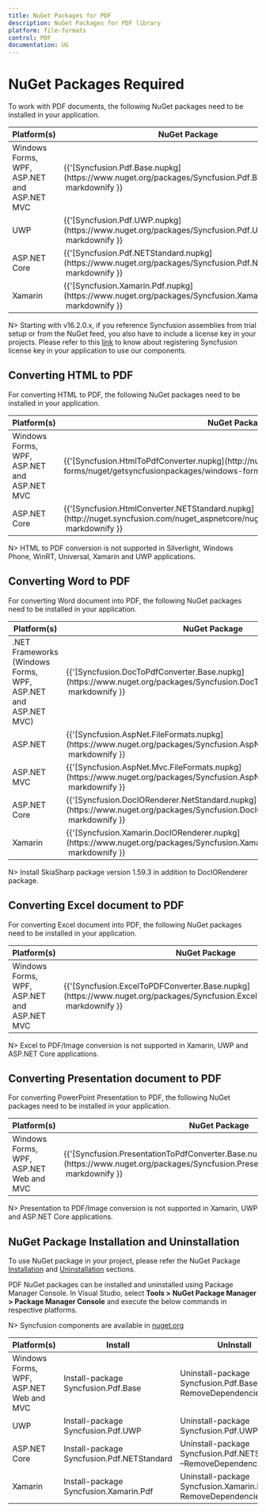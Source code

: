 ```yaml
---
title: NuGet Packages for PDF
description: NuGet Packages for PDF library
platform: file-formats
control: PDF
documentation: UG
---
```

# NuGet Packages Required 

To work with PDF documents, the following NuGet packages need to be installed in your application.

<table>
<tr>
<thead>
<th><b>Platform(s)</b></th>
<th><b>NuGet Package</b></th>
</thead>
</tr>
<tr>
<td>
Windows Forms, WPF, ASP.NET and ASP.NET MVC
</td>
<td>
{{'[Syncfusion.Pdf.Base.nupkg](https://www.nuget.org/packages/Syncfusion.Pdf.Base/)'| markdownify }}
</td>
</tr>
<tr>
<td>
UWP
</td>
<td>
{{'[Syncfusion.Pdf.UWP.nupkg](https://www.nuget.org/packages/Syncfusion.Pdf.UWP/)'| markdownify }}
</td>
</tr>
<tr>
<td>
ASP.NET Core
</td>
<td>
{{'[Syncfusion.Pdf.NETStandard.nupkg](https://www.nuget.org/packages/Syncfusion.Pdf.NETStandard/)'| markdownify }}
</td>
</tr>
<tr>
<td>
Xamarin
</td>
<td>
{{'[Syncfusion.Xamarin.Pdf.nupkg](https://www.nuget.org/packages/Syncfusion.Xamarin.Pdf/)'| markdownify }}
</td>
</tr>
</table>

N> Starting with v16.2.0.x, if you reference Syncfusion assemblies from trial setup or from the NuGet feed, you also have to include a license key in your projects. Please refer to this [link](https://help.syncfusion.com/common/essential-studio/licensing/license-key) to know about registering Syncfusion license key in your application to use our components.


## Converting HTML to PDF

For converting HTML to PDF, the following NuGet packages need to be installed in your application.

<table>
<tr>
<thead>
<th><b>Platform(s)</b></th>
<th><b>NuGet Package</b></th>
</thead>
</tr>
<tr>
<td>
Windows Forms, WPF, ASP.NET and ASP.NET MVC
</td>
<td>
{{'[Syncfusion.HtmlToPdfConverter.nupkg](http://nuget.syncfusion.com/nuget_windows-forms/nuget/getsyncfusionpackages/windows-forms)'| markdownify }}
</td>
</tr>
<tr>
<td>
ASP.NET Core
</td>
<td>
{{'[Syncfusion.HtmlConverter.NETStandard.nupkg](http://nuget.syncfusion.com/nuget_aspnetcore/nuget/getsyncfusionpackages/aspnetcore)'| markdownify }}
</td>
</tr>
</table>

N> HTML to PDF conversion is not supported in Silverlight, Windows Phone, WinRT, Universal, Xamarin and UWP applications.	

## Converting Word to PDF

For converting Word document into PDF, the following NuGet packages need to be installed in your application.

<table>
<tr>
<thead>
<th><b>Platform(s)</b></th>
<th><b>NuGet Package</b></th>
</thead>
</tr>
<tr>
<td>
.NET Frameworks (Windows Forms, WPF, ASP.NET and ASP.NET MVC)
</td>
<td>
{{'[Syncfusion.DocToPdfConverter.Base.nupkg](https://www.nuget.org/packages/Syncfusion.DocToPdfConverter.Base/)'| markdownify }}
</td>
</tr>
<tr>
<td>
ASP.NET 
</td>
<td>
{{'[Syncfusion.AspNet.FileFormats.nupkg](https://www.nuget.org/packages/Syncfusion.AspNet.FileFormats/)'| markdownify }}
</td>
</tr>
<tr>
<td>
ASP.NET MVC
</td>
<td>
{{'[Syncfusion.AspNet.Mvc.FileFormats.nupkg](https://www.nuget.org/packages/Syncfusion.AspNet.Mvc5.FileFormats/)'| markdownify }}
</td>
</tr>
<tr>
<td>
ASP.NET Core
</td>
<td>
{{'[Syncfusion.DocIORenderer.NetStandard.nupkg](https://www.nuget.org/packages/Syncfusion.DocIORenderer.NETStandard/)'| markdownify }}
</td>
</tr>
<tr>
<td>
Xamarin
</td>
<td>
{{'[Syncfusion.Xamarin.DocIORenderer.nupkg](https://www.nuget.org/packages/Syncfusion.Xamarin.DocIORenderer/)'| markdownify }}
</td>
</tr>
</table>

N> Install SkiaSharp package version 1.59.3 in addition to DocIORenderer package.  

## Converting Excel document to PDF

For converting Excel document into PDF, the following NuGet packages need to be installed in your application. 

<table>
<tr>
<thead>
<th><b>Platform(s)</b></th>
<th><b>NuGet Package</b></th>
</thead>
</tr>
<tr>
<td>
Windows Forms, WPF, ASP.NET and ASP.NET MVC
</td>
<td>
{{'[Syncfusion.ExcelToPDFConverter.Base.nupkg](https://www.nuget.org/packages/Syncfusion.ExcelToPdfConverter.Base/)'| markdownify }}
</td>
</tr>
</table>

N> Excel to PDF/Image conversion is not supported in Xamarin, UWP and ASP.NET Core applications. 

## Converting Presentation document to PDF

For converting PowerPoint Presentation to PDF, the following NuGet packages need to be installed in your application. 

<table>
<tr>
<thead>
<th><b>Platform(s)</b></th>
<th><b>NuGet Package</b></th>
</thead>
</tr>
<tr>
<td>
Windows Forms, WPF, ASP.NET Web and MVC
</td>
<td>
{{'[Syncfusion.PresentationToPdfConverter.Base.nupkg](https://www.nuget.org/packages/Syncfusion.PresentationToPdfConverter.Base/)'| markdownify }}
</td>
</tr>
</table>

N> Presentation to PDF/Image conversion is not supported in Xamarin, UWP and ASP.NET Core applications.   

## NuGet Package Installation and Uninstallation

To use NuGet package in your project, please refer the NuGet Package [Installation](https://help.syncfusion.com/extension/syncfusion-nuget-packages/nuget-install-and-configuration) and [Uninstallation](https://help.syncfusion.com/extension/syncfusion-nuget-packages/nuget-uninstallation-process) sections.

PDF NuGet packages can be installed and uninstalled using Package Manager Console. In Visual Studio, select **Tools > NuGet Package Manager > Package Manager Console** and execute the below commands in respective platforms.

N> Syncfusion components are available in [nuget.org](https://www.nuget.org/)

<table>
<tr>
<thead>
<th><b>Platform(s)</b></th>
<th><b>Install</b></th>
<th><b>UnInstall</b></th>
</thead>
</tr>
<tr>
<td>
Windows Forms, WPF, ASP.NET Web and MVC
</td>
<td>
Install-package Syncfusion.Pdf.Base 
</td>
<td>
Uninstall-package Syncfusion.Pdf.Base -RemoveDependencies 
</td>
</tr>
<tr>
<td>
UWP
</td>
<td>
Install-package Syncfusion.Pdf.UWP 
</td>
<td>
Uninstall-package Syncfusion.Pdf.UWP 
</td>
</tr>
<tr>
<td>
ASP.NET Core
</td>
<td>
Install-package Syncfusion.Pdf.NETStandard
</td>
<td>
Uninstall-package Syncfusion.Pdf.NETStandard –RemoveDependencies
</td>
</tr>
<tr>
<td>
Xamarin
</td>
<td>
Install-package Syncfusion.Xamarin.Pdf 
</td>
<td>
Uninstall-package Syncfusion.Xamarin.Pdf -RemoveDependencies 
</td>
</tr>
</table>
